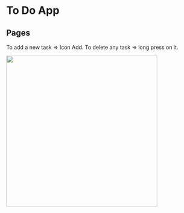 # To Do App

## Pages

To add a new task => Icon Add.
To delete any task => long press on it.

<div style="display: flex; gap: 20px;">
  <img src="https://github.com/user-attachments/assets/9fcaa098-d793-4a07-ba0c-6323d28b35c9" width="400" />

</div>


